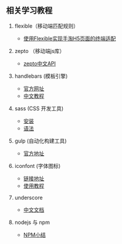 ## 相关学习教程

1. flexible（移动端匹配规则）

	* [使用Flexible实现手淘H5页面的终端适配](http://www.w3cplus.com/mobile/lib-flexible-for-html5-layout.html?utm_source=tuicool&utm_medium=referral)

2. zepto （移动端js库）

	* [zepto中文API](http://www.css88.com/doc/zeptojs_api/)

3. handlebars (模板引擎)

	* [官方网址](http://handlebarsjs.com/)
	* [中文教程](http://www.cnblogs.com/iyangyuan/archive/2013/12/12/3471227.html)

4. sass (CSS 开发工具)

	* [安装](http://www.w3cplus.com/sassguide/install.html)
	* [语法](http://www.w3cplus.com/sassguide/)

5. gulp (自动化构建工具)

	* [官方地址](http://www.gulpjs.com.cn/)

6. iconfont (字体图标)

	* [链接地址](http://www.iconfont.cn/)
	* [使用教程](http://www.w3cplus.com/css3/web-icon-with-font-face)

7. underscore

	* [中文文档](http://www.css88.com/doc/underscore/)

8. nodejs 与 npm

	* [NPM小结](http://www.cnblogs.com/chyingp/p/npm.html?utm_source=tuicool&utm_medium=referral)